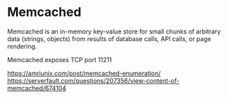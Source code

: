 # Memcached

Memcached is an in-memory key-value store for small chunks of arbitrary data (strings, objects) from results of database calls, API calls, or page rendering.

Memcached exposes TCP port 11211


https://amriunix.com/post/memcached-enumeration/
https://serverfault.com/questions/207356/view-content-of-memcached/674104